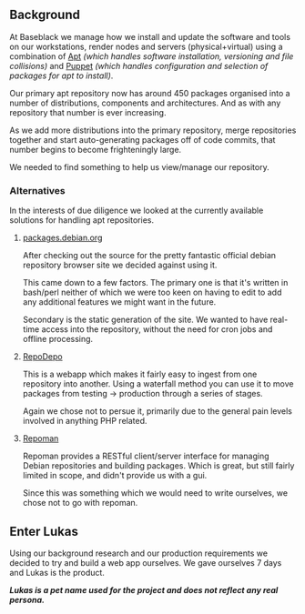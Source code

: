 ## Background

At Baseblack we manage how we install and update the software and tools on our workstations, 
render nodes and servers (physical+virtual) using a combination of 
[Apt](http://wiki.debian.org/Apt) _(which handles software installation, versioning and file collisions)_ and [Puppet](http://puppetlabs.com) _(which handles configuration and selection of 
packages for apt to install)_.

Our primary apt repository now has around 450 packages organised into a number of distributions, components and architectures. And as with any repository that number is ever increasing.

As we add more distributions into the primary repository, merge repositories together and 
start auto-generating packages off of code commits, that number begins to become frighteningly 
large.

We needed to find something to help us view/manage our repository.

### Alternatives

In the interests of due diligence we looked at the currently available solutions for handling 
apt repositories.

1.  [packages.debian.org](http://packages.debian.org)
    
    After checking out the source for the pretty fantastic official debian repository 
    browser site we decided against using it.

    This came down to a few factors. The primary one is that it's written in bash/perl 
    neither of which we were too keen on having to edit to add any additional features 
    we might want in the future.

    Secondary is the static generation of the site. We wanted to have real-time access 
    into the repository, without the need for cron jobs and offline processing.

1.  [RepoDepo](http://sourceforge.net/projects/repodepo/)

    This is a webapp which makes it fairly easy to ingest from one repository into another.
    Using a waterfall method you can use it to move packages from testing -> production
    through a series of stages. 

    Again we chose not to persue it, primarily due to the general pain levels involved in
    anything PHP related.

1.  [Repoman](https://github.com/synack/repoman) 

    Repoman provides a RESTful client/server interface for managing Debian repositories and 
    building packages. Which is great, but still fairly limited in scope, and didn't provide
    us with a gui. 

    Since this was something which we would need to write ourselves, we chose not to go with
    repoman.

## Enter Lukas

Using our background research and our production requirements we decided to try and build a web
app ourselves. We gave ourselves 7 days and Lukas is the product.

**_Lukas is a pet name used for the project and does not reflect any real persona._**